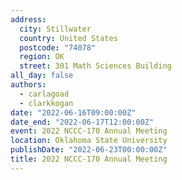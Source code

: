 ```yaml
---
address:
  city: Stillwater
  country: United States
  postcode: "74078"
  region: OK
  street: 301 Math Sciences Building
all_day: false
authors: 
  - carlagoad
  - clarkkogan
date: "2022-06-16T09:00:00Z"
date_end: "2022-06-17T12:00:00Z"
event: 2022 NCCC-170 Annual Meeting
location: Oklahoma State University
publishDate: "2022-06-23T00:00:00Z"
title: 2022 NCCC-170 Annual Meeting
---
```

